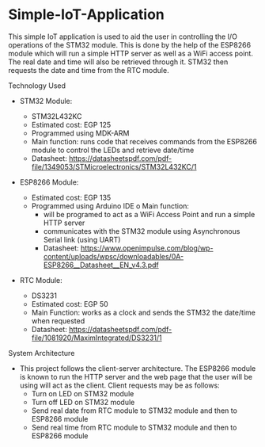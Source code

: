 # Simple-IoT-Application
This simple IoT application is used to aid the user in controlling the I/O operations of the STM32 module. This is done by the help of the ESP8266 module which will run a simple HTTP server as well as a WiFi access point. The real date and time will also be retrieved through it. STM32 then requests the date and time from the RTC module.

Technology Used
  - STM32 Module:
    - STM32L432KC
    - Estimated cost: EGP 125
    - Programmed using MDK-ARM
    - Main function: runs code that receives commands from the ESP8266 module to control the LEDs and retrieve date/time
    - Datasheet: https://datasheetspdf.com/pdf-file/1349053/STMicroelectronics/STM32L432KC/1
  
  - ESP8266 Module:
    - Estimated cost: EGP 135
    - Programmed using Arduino IDE o Main function:
      - will be programed to act as a WiFi Access Point and run a simple HTTP server
      - communicates with the STM32 module using Asynchronous Serial link (using UART)
      - Datasheet: https://www.openimpulse.com/blog/wp-content/uploads/wpsc/downloadables/0A-ESP8266__Datasheet__EN_v4.3.pdf
  
  - RTC Module:
    - DS3231
    - Estimated cost: EGP 50
    - Main Function: works as a clock and sends the STM32 the date/time when requested
    - Datasheet: https://datasheetspdf.com/pdf-file/1081920/MaximIntegrated/DS3231/1
    
System Architecture
  - This project follows the client-server architecture. The ESP8266 module is known to run the HTTP server and the web page that the user will be using will act as the client. Client requests may be as follows:
    - Turn on LED on STM32 module 
    - Turn off LED on STM32 module 
    - Send real date from RTC module to STM32 module and then to ESP8266 module
    - Send real time from RTC module to STM32 module and then to ESP8266 module
  
